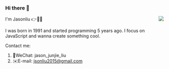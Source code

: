 ### Hi there 👋

<img align="right" src="https://github-readme-stats.vercel.app/api?username=jsonliu6&show_icons=true&icon_color=0366d6&text_color=24292e&bg_color=ffffff&hide_title=true" />

I'm Jasonliu 👉🧑‍💻

I was born in 1991 and started programming 5 years ago. I focus on JavaScript and wanna create something cool.

Contact me:
1. 💬WeChat: jason_junjie_liu
2. ✉️E-mail: jsonliu2015@gmail.com
